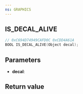 ```yaml
---
ns: GRAPHICS
---
```

## IS_DECAL_ALIVE

```c
// 0xC694D74949CAFD0C 0xCDD4A61A
BOOL IS_DECAL_ALIVE(Object decal);
```


## Parameters
* **decal**: 

## Return value

